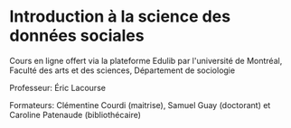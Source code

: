 # Introduction à la science des données sociales

Cours en ligne offert via la plateforme Edulib par l'université de Montréal, Faculté des arts et des sciences, Département de sociologie

Professeur: Éric Lacourse

Formateurs: Clémentine Courdi (maitrise), Samuel Guay (doctorant) et Caroline Patenaude (bibliothécaire)
